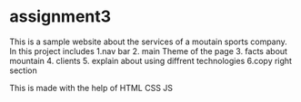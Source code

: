 # assignment3
This is a sample website about the services of  a moutain sports company.
In this project includes 
1.nav bar
2. main Theme of the page
3. facts about mountain 
4. clients 
5. explain about using diffrent technologies
6.copy right section

This is made with the help of HTML CSS JS 
